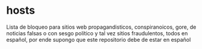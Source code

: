 # hosts
Lista de bloqueo para sitios web propagandisticos, conspiranoicos, gore, de noticias falsas o con sesgo político y tal vez sitios fraudulentos, todos en español, por ende supongo que este repositorio debe de estar en español

